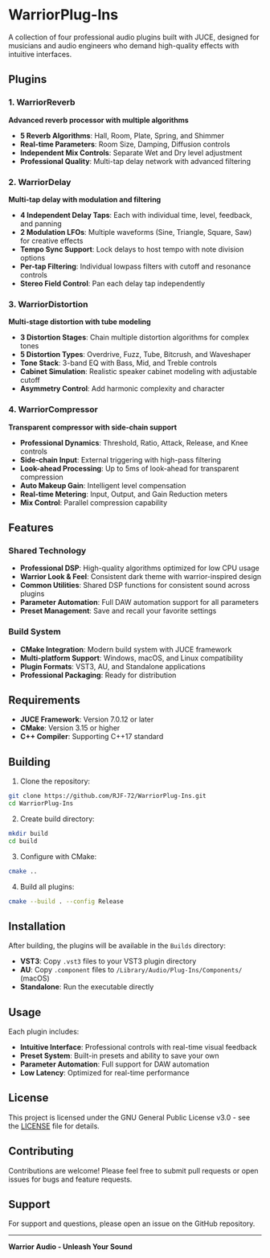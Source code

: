 # WarriorPlug-Ins

A collection of four professional audio plugins built with JUCE, designed for musicians and audio engineers who demand high-quality effects with intuitive interfaces.

## Plugins

### 1. WarriorReverb
**Advanced reverb processor with multiple algorithms**

- **5 Reverb Algorithms**: Hall, Room, Plate, Spring, and Shimmer
- **Real-time Parameters**: Room Size, Damping, Diffusion controls
- **Independent Mix Controls**: Separate Wet and Dry level adjustment
- **Professional Quality**: Multi-tap delay network with advanced filtering

### 2. WarriorDelay
**Multi-tap delay with modulation and filtering**

- **4 Independent Delay Taps**: Each with individual time, level, feedback, and panning
- **2 Modulation LFOs**: Multiple waveforms (Sine, Triangle, Square, Saw) for creative effects
- **Tempo Sync Support**: Lock delays to host tempo with note division options
- **Per-tap Filtering**: Individual lowpass filters with cutoff and resonance controls
- **Stereo Field Control**: Pan each delay tap independently

### 3. WarriorDistortion
**Multi-stage distortion with tube modeling**

- **3 Distortion Stages**: Chain multiple distortion algorithms for complex tones
- **5 Distortion Types**: Overdrive, Fuzz, Tube, Bitcrush, and Waveshaper
- **Tone Stack**: 3-band EQ with Bass, Mid, and Treble controls
- **Cabinet Simulation**: Realistic speaker cabinet modeling with adjustable cutoff
- **Asymmetry Control**: Add harmonic complexity and character

### 4. WarriorCompressor
**Transparent compressor with side-chain support**

- **Professional Dynamics**: Threshold, Ratio, Attack, Release, and Knee controls
- **Side-chain Input**: External triggering with high-pass filtering
- **Look-ahead Processing**: Up to 5ms of look-ahead for transparent compression
- **Auto Makeup Gain**: Intelligent level compensation
- **Real-time Metering**: Input, Output, and Gain Reduction meters
- **Mix Control**: Parallel compression capability

## Features

### Shared Technology
- **Professional DSP**: High-quality algorithms optimized for low CPU usage
- **Warrior Look & Feel**: Consistent dark theme with warrior-inspired design
- **Common Utilities**: Shared DSP functions for consistent sound across plugins
- **Parameter Automation**: Full DAW automation support for all parameters
- **Preset Management**: Save and recall your favorite settings

### Build System
- **CMake Integration**: Modern build system with JUCE framework
- **Multi-platform Support**: Windows, macOS, and Linux compatibility
- **Plugin Formats**: VST3, AU, and Standalone applications
- **Professional Packaging**: Ready for distribution

## Requirements

- **JUCE Framework**: Version 7.0.12 or later
- **CMake**: Version 3.15 or higher
- **C++ Compiler**: Supporting C++17 standard

## Building

1. Clone the repository:
```bash
git clone https://github.com/RJF-72/WarriorPlug-Ins.git
cd WarriorPlug-Ins
```

2. Create build directory:
```bash
mkdir build
cd build
```

3. Configure with CMake:
```bash
cmake ..
```

4. Build all plugins:
```bash
cmake --build . --config Release
```

## Installation

After building, the plugins will be available in the `Builds` directory:
- **VST3**: Copy `.vst3` files to your VST3 plugin directory
- **AU**: Copy `.component` files to `/Library/Audio/Plug-Ins/Components/` (macOS)
- **Standalone**: Run the executable directly

## Usage

Each plugin includes:
- **Intuitive Interface**: Professional controls with real-time visual feedback
- **Preset System**: Built-in presets and ability to save your own
- **Parameter Automation**: Full support for DAW automation
- **Low Latency**: Optimized for real-time performance

## License

This project is licensed under the GNU General Public License v3.0 - see the [LICENSE](LICENSE) file for details.

## Contributing

Contributions are welcome! Please feel free to submit pull requests or open issues for bugs and feature requests.

## Support

For support and questions, please open an issue on the GitHub repository.

---

**Warrior Audio - Unleash Your Sound**